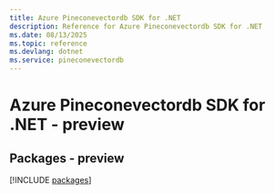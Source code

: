 ```yaml
---
title: Azure Pineconevectordb SDK for .NET
description: Reference for Azure Pineconevectordb SDK for .NET
ms.date: 08/13/2025
ms.topic: reference
ms.devlang: dotnet
ms.service: pineconevectordb
---
```

# Azure Pineconevectordb SDK for .NET - preview
## Packages - preview
[!INCLUDE [packages](pineconevectordb-index.md)]